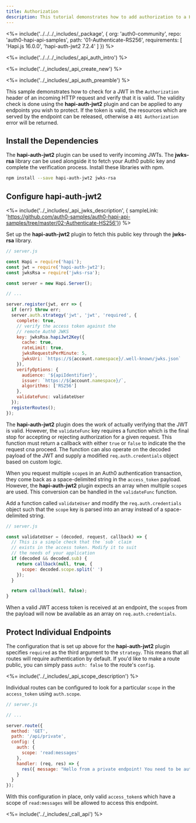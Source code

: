 ```yaml
---
title: Authorization
description: This tutorial demonstrates how to add authorization to a Hapi.js API
---
```


<%= include('../../../_includes/_package', {
  org: 'auth0-community',
  repo: 'auth0-hapi-api-samples',
  path: '01-Authenticate-RS256',
  requirements: [
    'Hapi.js 16.0.0',
    'hapi-auth-jwt2 7.2.4'
  ]
}) %>

<%= include('../../../_includes/_api_auth_intro') %>

<%= include('../_includes/_api_create_new') %>

<%= include('../_includes/_api_auth_preamble') %>

This sample demonstrates how to check for a JWT in the `Authorization` header of an incoming HTTP request and verify that it is valid. The validity check is done using the **hapi-auth-jwt2** plugin and can be applied to any endpoints you wish to protect. If the token is valid, the resources which are served by the endpoint can be released, otherwise a `401 Authorization` error will be returned.

## Install the Dependencies

The **hapi-auth-jwt2** plugin can be used to verify incoming JWTs. The **jwks-rsa** library can be used alongside it to fetch your Auth0 public key and complete the verification process. Install these libraries with npm.

```bash
npm install --save hapi-auth-jwt2 jwks-rsa
```

## Configure hapi-auth-jwt2

<%= include('../_includes/_api_jwks_description', { sampleLink: 'https://github.com/auth0-samples/auth0-hapi-api-samples/tree/master/02-Authenticate-HS256'}) %>

Set up the **hapi-auth-jwt2** plugin to fetch this public key through the **jwks-rsa** library.

```js
// server.js

const Hapi = require('hapi');
const jwt = require('hapi-auth-jwt2');
const jwksRsa = require('jwks-rsa');

const server = new Hapi.Server();

// ...

server.register(jwt, err => {
  if (err) throw err;
  server.auth.strategy('jwt', 'jwt', 'required', {
    complete: true,
    // verify the access token against the
    // remote Auth0 JWKS 
    key: jwksRsa.hapiJwt2Key({
      cache: true,
      rateLimit: true,
      jwksRequestsPerMinute: 5,
      jwksUri: `https://${account.namespace}/.well-known/jwks.json`
    }),
    verifyOptions: {
      audience: '${apiIdentifier}',
      issuer: `https://${account.namespace}/`,
      algorithms: ['RS256']
    },
    validateFunc: validateUser
  });
  registerRoutes();
});
```

The **hapi-auth-jwt2** plugin does the work of actually verifying that the JWT is valid. However, the `validateFunc` key requires a function which is the final stop for accepting or rejecting authorization for a given request. This function must return a callback with either `true` or `false` to indicate the the request cna proceed. The function can also operate on the decoded payload of the JWT and supply a modified `req.auth.credentials` object based on custom logic.

When you request multiple `scope`s in an Auth0 authentication transaction, they come back as a space-delimited string in the `access_token` payload. However, the **hapi-auth-jwt2** plugin expects an array when multiple `scope`s are used. This conversion can be handled in the `validateFunc` function.

Add a function called `validateUser` and modify the `req.auth.credentials` object such that the `scope` key is parsed into an array instead of a space-delimited string.

```js
// server.js

const validateUser = (decoded, request, callback) => {
  // This is a simple check that the `sub` claim
  // exists in the access token. Modify it to suit
  // the needs of your application
  if (decoded && decoded.sub) {
    return callback(null, true, {
      scope: decoded.scope.split(' ')
    });
  }

  return callback(null, false);
}
```

When a valid JWT access token is received at an endpoint, the `scope`s from the payload will now be available as an array on `req.auth.credentials`.

## Protect Individual Endpoints

The configuration that is set up above for the **hapi-auth-jwt2** plugin specifies `required` as the third argument to the `strategy`. This means that all routes will require authentication by default. If you'd like to make a route public, you can simply pass `auth: false` to the route's `config`.

<%= include('../_includes/_api_scope_description') %>

Individual routes can be configured to look for a particular `scope` in the `access_token` using `auth.scope`.

```js
// server.js

// ...

server.route({
  method: 'GET',
  path: '/api/private',
  config: {
    auth: {
      scope: 'read:messages'
    },
    handler: (req, res) => {
      res({ message: "Hello from a private endpoint! You need to be authenticated and have a scope of read:messages to see this." });
    }
  }
});
```

With this configuration in place, only valid `access_token`s which have a scope of `read:messages` will be allowed to access this endpoint.

<%= include('../_includes/_call_api') %>